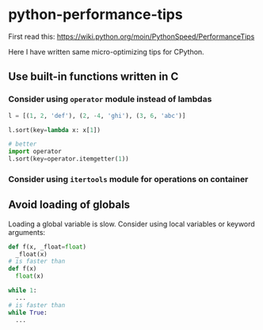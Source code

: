 # python-performance-tips

First read this: https://wiki.python.org/moin/PythonSpeed/PerformanceTips

Here I have written same micro-optimizing tips for CPython.

## Use built-in functions written in C

### Consider using `operator` module instead of lambdas

```python
l = [(1, 2, 'def'), (2, -4, 'ghi'), (3, 6, 'abc')]

l.sort(key=lambda x: x[1])

# better
import operator
l.sort(key=operator.itemgetter(1))
```


### Consider using `itertools` module for operations on container

## Avoid loading of globals

Loading a global variable is slow. Consider using local variables or keyword arguments:

```python
def f(x, _float=float)
  _float(x)
# is faster than
def f(x)
  float(x)

while 1:
  ...
# is faster than
while True:
  ...

```
